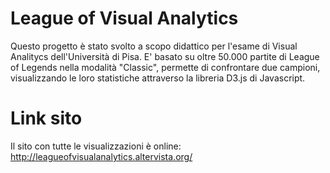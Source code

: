 # League of Visual Analytics

Questo progetto è stato svolto a scopo didattico per l'esame di Visual Analitycs dell'Università di Pisa. E' basato su oltre 50.000 partite di League of Legends nella modalità "Classic", permette di confrontare due campioni, visualizzando le loro statistiche attraverso la libreria D3.js di Javascript.

# Link sito
Il sito con tutte le visualizzazioni è online: http://leagueofvisualanalytics.altervista.org/
